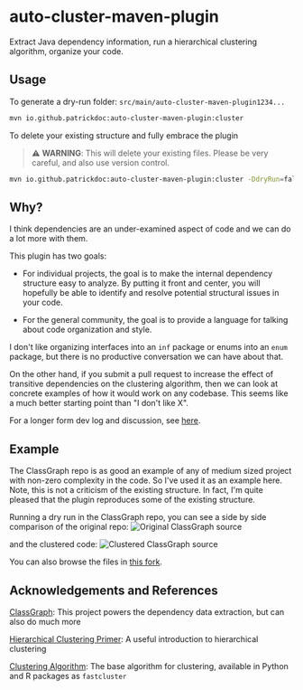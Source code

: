 # auto-cluster-maven-plugin

Extract Java dependency information, run a hierarchical clustering algorithm,
organize your code.

## Usage

To generate a dry-run folder: `src/main/auto-cluster-maven-plugin1234...`

```bash
mvn io.github.patrickdoc:auto-cluster-maven-plugin:cluster
```

To delete your existing structure and fully embrace the plugin

> :warning: **WARNING**: This will delete your existing files. Please be very
> careful, and also use version control.

```bash
mvn io.github.patrickdoc:auto-cluster-maven-plugin:cluster -DdryRun=false
```

## Why?

I think dependencies are an under-examined aspect of code and we can do a lot
more with them.

This plugin has two goals:

- For individual projects, the goal is to make
the internal dependency structure easy to analyze. By putting it front and
center, you will hopefully be able to identify and resolve potential structural
issues in your code.

- For the general community, the goal is to provide a language for talking about
code organization and style.

I don't like organizing interfaces into an `inf` package or enums into an `enum`
package, but there is no productive conversation we can have about that.

On the other hand, if you submit a pull request to increase the effect of
transitive dependencies on the clustering algorithm, then we can look at
concrete examples of how it would work on any codebase. This seems like a much
better starting point than "I don't like X".

For a longer form dev log and discussion, see
[here](https://patrickdoc.github.io/dependencies.html).

## Example

The ClassGraph repo is as good an example of any of medium sized project with
non-zero complexity in the code. So I've used it as an example here. Note, this
is not a criticism of the existing structure. In fact, I'm quite pleased that
the plugin reproduces some of the existing structure.

Running a dry run in the ClassGraph repo, you can see a side by side comparison
of the original repo:
<img alt="Original ClassGraph source"
src="https://github.com/patrickdoc/auto-cluster-maven-plugin/blob/master/imgs/classgraph.png">

and the clustered code:
<img alt="Clustered ClassGraph source"
src="https://github.com/patrickdoc/auto-cluster-maven-plugin/blob/master/imgs/classgraph-cluster.png">

You can also browse the files in [this fork](https://github.com/patrickdoc/classgraph/tree/clustered/src/main).

## Acknowledgements and References

[ClassGraph](https://github.com/classgraph/classgraph): This project powers the
dependency data extraction, but can also do much more

[Hierarchical Clustering Primer](https://uc-r.github.io/hc_clustering): A useful
introduction to hierarchical clustering

[Clustering Algorithm](https://arxiv.org/pdf/1109.2378.pdf): The base algorithm
for clustering, available in Python and R packages as `fastcluster`
